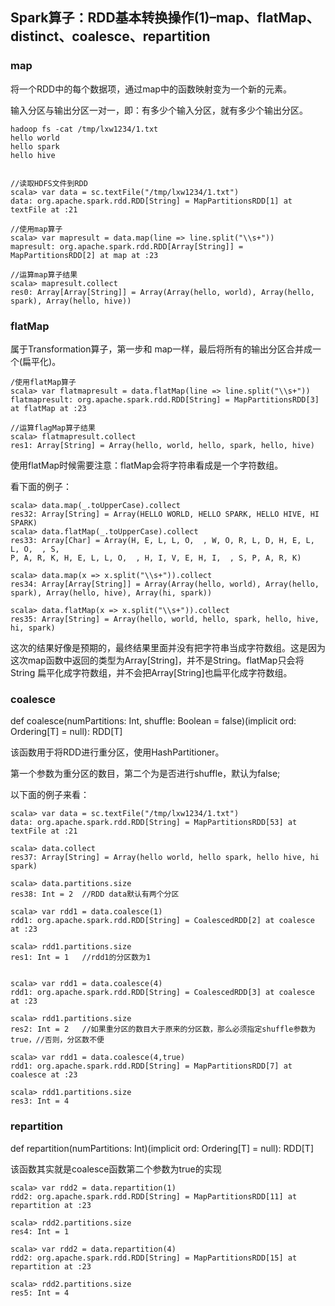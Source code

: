 ## Spark算子：RDD基本转换操作(1)–map、flatMap、distinct、coalesce、repartition

### map

将一个RDD中的每个数据项，通过map中的函数映射变为一个新的元素。

输入分区与输出分区一对一，即：有多少个输入分区，就有多少个输出分区。

```
hadoop fs -cat /tmp/lxw1234/1.txt
hello world
hello spark
hello hive
 
 
//读取HDFS文件到RDD
scala> var data = sc.textFile("/tmp/lxw1234/1.txt")
data: org.apache.spark.rdd.RDD[String] = MapPartitionsRDD[1] at textFile at :21
 
//使用map算子
scala> var mapresult = data.map(line => line.split("\\s+"))
mapresult: org.apache.spark.rdd.RDD[Array[String]] = MapPartitionsRDD[2] at map at :23
 
//运算map算子结果
scala> mapresult.collect
res0: Array[Array[String]] = Array(Array(hello, world), Array(hello, spark), Array(hello, hive))

```

### flatMap

属于Transformation算子，第一步和 map一样，最后将所有的输出分区合并成一个(扁平化)。
```
/使用flatMap算子
scala> var flatmapresult = data.flatMap(line => line.split("\\s+"))
flatmapresult: org.apache.spark.rdd.RDD[String] = MapPartitionsRDD[3] at flatMap at :23
 
//运算flagMap算子结果
scala> flatmapresult.collect
res1: Array[String] = Array(hello, world, hello, spark, hello, hive)
```

使用flatMap时候需要注意：flatMap会将字符串看成是一个字符数组。

看下面的例子：
```
scala> data.map(_.toUpperCase).collect
res32: Array[String] = Array(HELLO WORLD, HELLO SPARK, HELLO HIVE, HI SPARK)
scala> data.flatMap(_.toUpperCase).collect
res33: Array[Char] = Array(H, E, L, L, O,  , W, O, R, L, D, H, E, L, L, O,  , S, 
P, A, R, K, H, E, L, L, O,  , H, I, V, E, H, I,  , S, P, A, R, K)

scala> data.map(x => x.split("\\s+")).collect
res34: Array[Array[String]] = Array(Array(hello, world), Array(hello, spark), Array(hello, hive), Array(hi, spark))
 
scala> data.flatMap(x => x.split("\\s+")).collect
res35: Array[String] = Array(hello, world, hello, spark, hello, hive, hi, spark)

```

这次的结果好像是预期的，最终结果里面并没有把字符串当成字符数组。这是因为这次map函数中返回的类型为Array[String]，并不是String。flatMap只会将String
扁平化成字符数组，并不会把Array[String]也扁平化成字符数组。

### coalesce

def coalesce(numPartitions: Int, shuffle: Boolean = false)(implicit ord: Ordering[T] = null): RDD[T]

该函数用于将RDD进行重分区，使用HashPartitioner。

第一个参数为重分区的数目，第二个为是否进行shuffle，默认为false;

以下面的例子来看：

```
scala> var data = sc.textFile("/tmp/lxw1234/1.txt")
data: org.apache.spark.rdd.RDD[String] = MapPartitionsRDD[53] at textFile at :21
 
scala> data.collect
res37: Array[String] = Array(hello world, hello spark, hello hive, hi spark)
 
scala> data.partitions.size
res38: Int = 2  //RDD data默认有两个分区
 
scala> var rdd1 = data.coalesce(1)
rdd1: org.apache.spark.rdd.RDD[String] = CoalescedRDD[2] at coalesce at :23
 
scala> rdd1.partitions.size
res1: Int = 1   //rdd1的分区数为1
 
 
scala> var rdd1 = data.coalesce(4)
rdd1: org.apache.spark.rdd.RDD[String] = CoalescedRDD[3] at coalesce at :23
 
scala> rdd1.partitions.size
res2: Int = 2   //如果重分区的数目大于原来的分区数，那么必须指定shuffle参数为true，//否则，分区数不便
 
scala> var rdd1 = data.coalesce(4,true)
rdd1: org.apache.spark.rdd.RDD[String] = MapPartitionsRDD[7] at coalesce at :23
 
scala> rdd1.partitions.size
res3: Int = 4
```

### repartition

def repartition(numPartitions: Int)(implicit ord: Ordering[T] = null): RDD[T]

该函数其实就是coalesce函数第二个参数为true的实现

```
scala> var rdd2 = data.repartition(1)
rdd2: org.apache.spark.rdd.RDD[String] = MapPartitionsRDD[11] at repartition at :23
 
scala> rdd2.partitions.size
res4: Int = 1
 
scala> var rdd2 = data.repartition(4)
rdd2: org.apache.spark.rdd.RDD[String] = MapPartitionsRDD[15] at repartition at :23
 
scala> rdd2.partitions.size
res5: Int = 4
```



